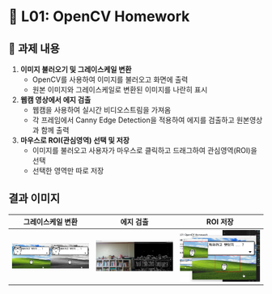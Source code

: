 # 📌 L01: OpenCV Homework

## 📝 과제 내용
1. **이미지 불러오기 및 그레이스케일 변환**
   - OpenCV를 사용하여 이미지를 불러오고 화면에 출력
   - 원본 이미지와 그레이스케일로 변환된 이미지를 나란히 표시
2. **웹캠 영상에서 에지 검출**
   - 웹캠을 사용하여 실시간 비디오스트림을 가져옴
   - 각 프레임에서 Canny Edge Detection을 적용하여 에지를 검출하고 원본영상과 함께 출력
3. **마우스로 ROI(관심영역) 선택 및 저장**
   - 이미지를 불러오고 사용자가 마우스로 클릭하고 드래그하여 관심영역(ROI)을 선택
   - 선택한 영역만 따로 저장

## 결과 이미지
| 그레이스케일 변환 | 에지 검출 | ROI 저장 |
|-------------|----------------|---------|
| ![원본](output/img_gray.jpg) | ![Grayscale](output/gray.jpg) | ![ROI](output/ROI_result.jpg) |
